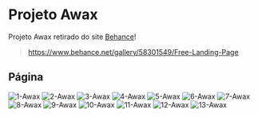 # Projeto Awax

Projeto Awax retirado do site <a href="https://www.behance.net/">Behance</a>!

> https://www.behance.net/gallery/58301549/Free-Landing-Page

## Página

![1-Awax](https://user-images.githubusercontent.com/56196766/93550165-3e33e400-f941-11ea-83d6-cbfbee4f0714.png)
![2-Awax](https://user-images.githubusercontent.com/56196766/93550172-412ed480-f941-11ea-88cc-cf256e403bb2.png)
![3-Awax](https://user-images.githubusercontent.com/56196766/93550177-42600180-f941-11ea-9aae-6ab703a85199.png)
![4-Awax](https://user-images.githubusercontent.com/56196766/93550178-42f89800-f941-11ea-9676-133d116652dc.png)
![5-Awax](https://user-images.githubusercontent.com/56196766/93550186-455af200-f941-11ea-842f-e5e095196e5b.png)
![6-Awax](https://user-images.githubusercontent.com/56196766/93550188-468c1f00-f941-11ea-953e-c492f2c314dd.png)
![7-Awax](https://user-images.githubusercontent.com/56196766/93550192-4855e280-f941-11ea-817b-ed5275ab8100.png)
![8-Awax](https://user-images.githubusercontent.com/56196766/93550193-48ee7900-f941-11ea-9f7a-c0c0e2a781be.png)
![9-Awax](https://user-images.githubusercontent.com/56196766/93550196-49870f80-f941-11ea-8ae1-e34cd2856e0f.png)
![10-Awax](https://user-images.githubusercontent.com/56196766/93550198-4a1fa600-f941-11ea-87de-bdd9df8c12ce.png)
![11-Awax](https://user-images.githubusercontent.com/56196766/93550200-4ab83c80-f941-11ea-9591-d8286f80ee14.png)
![12-Awax](https://user-images.githubusercontent.com/56196766/93550203-4ab83c80-f941-11ea-826e-c485cc897ee0.png)
![13-Awax](https://user-images.githubusercontent.com/56196766/93550206-4b50d300-f941-11ea-96a6-298c033994c3.png)
